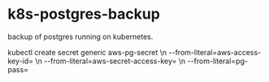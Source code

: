 # k8s-postgres-backup
backup of postgres running on kubernetes.


 kubectl create secret generic aws-pg-secret  \\n  --from-literal=aws-access-key-id=<your key> \\n  --from-literal=aws-secret-access-key=<your secret access key> \\n  --from-literal=pg-pass=<your pg pass>
